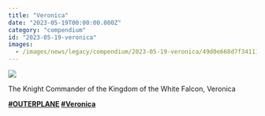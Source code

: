 ```yaml
---
title: "Veronica"
date: "2023-05-19T00:00:00.000Z"
category: "compendium"
id: "2023-05-19-veronica"
images:
  - /images/news/legacy/compendium/2023-05-19-veronica/49d0e668d7f34111bd8440bee7a87eb1_002.webp
---
```


![](/images/news/legacy/compendium/2023-05-19-veronica/49d0e668d7f34111bd8440bee7a87eb1_002.webp)

The Knight Commander of the Kingdom of the White Falcon, Veronica  

**[**#OUTERPLANE**](/) [**#Veronica**](/)**

